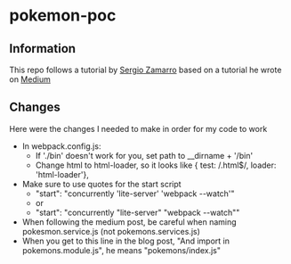 # pokemon-poc

## Information
This repo follows a tutorial by [Sergio Zamarro](https://github.com/zamarrowski/pokemon-poc) based on a tutorial he wrote on [Medium](https://medium.com/@zamarrowski/angular-1-x-component-based-application-with-webpack-and-es6-dfab450f2df4)

## Changes
Here were the changes I needed to make in order for my code to work

* In webpack.config.js: 
  * If './bin' doesn't work for you, set path to __dirname + '/bin'
  * Change html to html-loader, so it looks like { test: /\.html$/, loader: 'html-loader'},
* Make sure to use quotes for the start script
  * "start": "concurrently 'lite-server' 'webpack --watch'"
  * or
  * "start": "concurrently \"lite-server\" \"webpack --watch\""
* When following the medium post, be careful when naming pokesmon.service.js (not pokemons.services.js)
* When you get to this line in the blog post, "And import in pokemons.module.js", he means "pokemons/index.js"